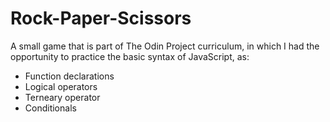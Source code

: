 # Rock-Paper-Scissors

A small game that is part of The Odin Project curriculum, in which I had the opportunity to practice the basic syntax of JavaScript, as:
 
 - Function declarations
 - Logical operators
 - Terneary operator
 - Conditionals
